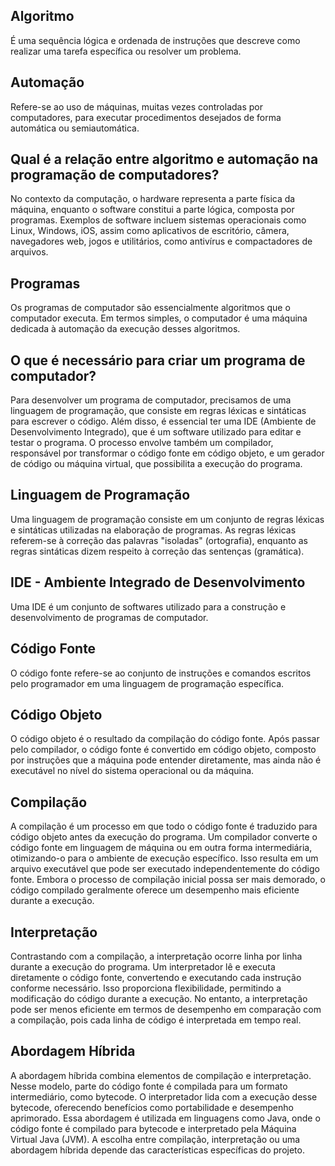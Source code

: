 <h2>Algoritmo</h2>
<p>É uma sequência lógica e ordenada de instruções que descreve como realizar uma tarefa específica ou resolver um problema.</p>

<h2>Automação</h2>
<p>Refere-se ao uso de máquinas, muitas vezes controladas por computadores, para executar procedimentos desejados de forma automática ou semiautomática.</p>

<h2>Qual é a relação entre algoritmo e automação na programação de computadores?</h2>
<p>No contexto da computação, o hardware representa a parte física da máquina, enquanto o software constitui a parte lógica, composta por programas. Exemplos de software incluem sistemas operacionais como Linux, Windows, iOS, assim como aplicativos de escritório, câmera, navegadores web, jogos e utilitários, como antivírus e compactadores de arquivos.</p>

<h2>Programas</h2>
<p>Os programas de computador são essencialmente algoritmos que o computador executa. Em termos simples, o computador é uma máquina dedicada à automação da execução desses algoritmos.</p>

<h2>O que é necessário para criar um programa de computador?</h2>
<p>Para desenvolver um programa de computador, precisamos de uma linguagem de programação, que consiste em regras léxicas e sintáticas para escrever o código. Além disso, é essencial ter uma IDE (Ambiente de Desenvolvimento Integrado), que é um software utilizado para editar e testar o programa. O processo envolve também um compilador, responsável por transformar o código fonte em código objeto, e um gerador de código ou máquina virtual, que possibilita a execução do programa.</p>

<h2>Linguagem de Programação</h2>
<p>Uma linguagem de programação consiste em um conjunto de regras léxicas e sintáticas utilizadas na elaboração de programas. As regras léxicas referem-se à correção das palavras "isoladas" (ortografia), enquanto as regras sintáticas dizem respeito à correção das sentenças (gramática).</p>

<h2>IDE - Ambiente Integrado de Desenvolvimento</h2>
<p>Uma IDE é um conjunto de softwares utilizado para a construção e desenvolvimento de programas de computador.</p>

<h2>Código Fonte</h2>
<p>O código fonte refere-se ao conjunto de instruções e comandos escritos pelo programador em uma linguagem de programação específica.</p>

<h2>Código Objeto</h2>
<p>O código objeto é o resultado da compilação do código fonte. Após passar pelo compilador, o código fonte é convertido em código objeto, composto por instruções que a máquina pode entender diretamente, mas ainda não é executável no nível do sistema operacional ou da máquina.</p>

<h2>Compilação</h2>
<p>A compilação é um processo em que todo o código fonte é traduzido para código objeto antes da execução do programa. Um compilador converte o código fonte em linguagem de máquina ou em outra forma intermediária, otimizando-o para o ambiente de execução específico. Isso resulta em um arquivo executável que pode ser executado independentemente do código fonte. Embora o processo de compilação inicial possa ser mais demorado, o código compilado geralmente oferece um desempenho mais eficiente durante a execução.</p>

<h2>Interpretação</h2>
<p>Contrastando com a compilação, a interpretação ocorre linha por linha durante a execução do programa. Um interpretador lê e executa diretamente o código fonte, convertendo e executando cada instrução conforme necessário. Isso proporciona flexibilidade, permitindo a modificação do código durante a execução. No entanto, a interpretação pode ser menos eficiente em termos de desempenho em comparação com a compilação, pois cada linha de código é interpretada em tempo real.</p>

<h2>Abordagem Híbrida</h2>
<p>A abordagem híbrida combina elementos de compilação e interpretação. Nesse modelo, parte do código fonte é compilada para um formato intermediário, como bytecode. O interpretador lida com a execução desse bytecode, oferecendo benefícios como portabilidade e desempenho aprimorado. Essa abordagem é utilizada em linguagens como Java, onde o código fonte é compilado para bytecode e interpretado pela Máquina Virtual Java (JVM). A escolha entre compilação, interpretação ou uma abordagem híbrida depende das características específicas do projeto.</p>